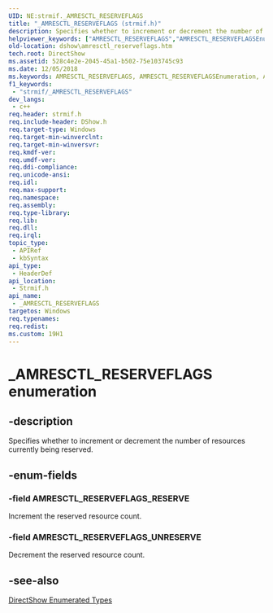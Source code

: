 ```yaml
---
UID: NE:strmif._AMRESCTL_RESERVEFLAGS
title: "_AMRESCTL_RESERVEFLAGS (strmif.h)"
description: Specifies whether to increment or decrement the number of resources currently being reserved.helpviewer_keywords: ["AMRESCTL_RESERVEFLAGS","AMRESCTL_RESERVEFLAGSEnumeration","AMRESCTL_RESERVEFLAGS_RESERVE","AMRESCTL_RESERVEFLAGS_UNRESERVE","_AMRESCTL_RESERVEFLAGS","_AMRESCTL_RESERVEFLAGS enumeration [DirectShow]","dshow.amresctl_reserveflags","strmif/AMRESCTL_RESERVEFLAGS_RESERVE","strmif/AMRESCTL_RESERVEFLAGS_UNRESERVE","strmif/_AMRESCTL_RESERVEFLAGS"]
old-location: dshow\amresctl_reserveflags.htm
tech.root: DirectShow
ms.assetid: 528c4e2e-2045-45a1-b502-75e103745c93
ms.date: 12/05/2018
ms.keywords: AMRESCTL_RESERVEFLAGS, AMRESCTL_RESERVEFLAGSEnumeration, AMRESCTL_RESERVEFLAGS_RESERVE, AMRESCTL_RESERVEFLAGS_UNRESERVE, _AMRESCTL_RESERVEFLAGS, _AMRESCTL_RESERVEFLAGS enumeration [DirectShow], dshow.amresctl_reserveflags, strmif/AMRESCTL_RESERVEFLAGS_RESERVE, strmif/AMRESCTL_RESERVEFLAGS_UNRESERVE, strmif/_AMRESCTL_RESERVEFLAGS
f1_keywords: 
 - "strmif/_AMRESCTL_RESERVEFLAGS"
dev_langs:
 - c++
req.header: strmif.h
req.include-header: DShow.h
req.target-type: Windows
req.target-min-winverclnt: 
req.target-min-winversvr: 
req.kmdf-ver: 
req.umdf-ver: 
req.ddi-compliance: 
req.unicode-ansi: 
req.idl: 
req.max-support: 
req.namespace: 
req.assembly: 
req.type-library: 
req.lib: 
req.dll: 
req.irql: 
topic_type:
 - APIRef
 - kbSyntax
api_type:
 - HeaderDef
api_location:
 - Strmif.h
api_name:
 - _AMRESCTL_RESERVEFLAGS
targetos: Windows
req.typenames: 
req.redist: 
ms.custom: 19H1
---
```


# _AMRESCTL_RESERVEFLAGS enumeration


## -description



Specifies whether to increment or decrement the number of resources currently being reserved.




## -enum-fields




### -field AMRESCTL_RESERVEFLAGS_RESERVE

Increment the reserved resource count.


### -field AMRESCTL_RESERVEFLAGS_UNRESERVE

Decrement the reserved resource count.


## -see-also




<a href="https://docs.microsoft.com/windows/desktop/DirectShow/directshow-enumerated-types">DirectShow Enumerated Types</a>
 

 

